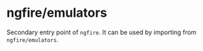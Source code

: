 # ngfire/emulators

Secondary entry point of `ngfire`. It can be used by importing from `ngfire/emulators`.
